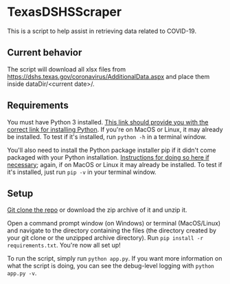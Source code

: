 # TexasDSHSScraper
This is a script to help assist in retrieving data related to COVID-19.

## Current behavior
The script will download all xlsx files from https://dshs.texas.gov/coronavirus/AdditionalData.aspx and place them inside dataDir/\<current date\>/.
  
## Requirements
You must have Python 3 installed. [This link should provide you with the correct link for installing Python](https://www.python.org/downloads/). If you're on MacOS or Linux, it may already be installed. To test if it's installed, run `python -h` in a terminal window.

You'll also need to install the Python package installer pip if it didn't come packaged with your Python installation. [Instructions for doing so here if necessary](https://www.makeuseof.com/tag/install-pip-for-python/); again, if on MacOS or Linux it may already be installed. To test if it's installed, just run `pip -v` in your terminal window.
  
## Setup
[Git clone the repo](https://docs.github.com/en/free-pro-team@latest/github/creating-cloning-and-archiving-repositories/cloning-a-repository) or download the zip archive of it and unzip it.

Open a command prompt window (on Windows) or terminal (MacOS/Linux) and navigate to the directory containing the files (the directory created by your git clone or the unzipped archive directory). Run `pip install -r requirements.txt`. You're now all set up!

To run the script, simply run `python app.py`. If you want more information on what the script is doing, you can see the debug-level logging with `python app.py -v`.
